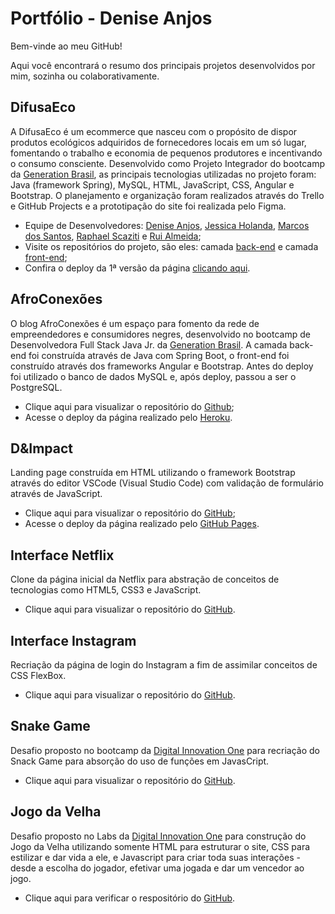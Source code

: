 # Portfólio - Denise Anjos

<p>Bem-vinde ao meu GitHub!</p>
<p>Aqui você encontrará o resumo dos principais projetos desenvolvidos por mim, sozinha ou colaborativamente.</p>

## DifusaEco
A DifusaEco é um ecommerce que nasceu com o propósito de dispor produtos ecológicos adquiridos de fornecedores locais em um só lugar, fomentando o trabalho e economia de pequenos produtores e incentivando o consumo consciente. Desenvolvido como Projeto Integrador do bootcamp da [Generation Brasil](https://brazil.generation.org), as principais tecnologias utilizadas no projeto foram: Java (framework Spring), MySQL, HTML, JavaScript, CSS, Angular e Bootstrap. O planejamento e organização foram realizados através do Trello e GitHub Projects e a prototipação do site foi realizada pelo Figma.
- Equipe de Desenvolvedores: [Denise Anjos](https://github.com/deniseanjos "GitHub"), [Jessica Holanda](https://github.com/JessicaHolanda "GitHub"), [Marcos dos Santos](https://github.com/marcoshakuro "GitHub"), [Raphael Scaziti](https://github.com/scaziti "GitHub") e [Rui Almeida](https://github.com/RuiCoders "GitHub");
- Visite os repositórios do projeto, são eles: camada [back-end](https://github.com/JessicaHolanda/DifusaEco) e camada [front-end](https://github.com/JessicaHolanda/difusaEco-front);
- Confira o deploy da 1ª versão da página [clicando aqui](https://difusaeco.herokuapp.com/home).

## AfroConexões
O blog AfroConexões é um espaço para fomento da rede de empreendedores e consumidores negres, desenvolvido no bootcamp de Desenvolvedora Full Stack Java Jr. da [Generation Brasil](https://brazil.generation.org). A camada back-end foi construída através de Java com Spring Boot, o front-end foi construído através dos frameworks Angular e Bootstrap. Antes do deploy foi utilizado o banco de dados MySQL e, após deploy, passou a ser o PostgreSQL.
- Clique aqui para visualizar o repositório do [Github](https://github.com/deniseanjos/afroconexoes);
- Acesse o deploy da página realizado pelo [Heroku](https://afroconexoes.herokuapp.com/).

## D&Impact
Landing page construída em HTML utilizando o framework Bootstrap através do editor VSCode (Visual Studio Code) com validação de formulário através de JavaScript.
- Clique aqui para visualizar o repositório do [GitHub](https://github.com/deniseanjos/landingpage-bootstrap);
- Acesse o deploy da página realizado pelo [GitHub Pages](https://deniseanjos.github.io/landingpage-bootstrap/).

## Interface Netflix
Clone da página inicial da Netflix para abstração de conceitos de tecnologias como HTML5, CSS3 e JavaScript.
- Clique aqui para visualizar o repositório do [GitHub](https://github.com/deniseanjos/netflix-interface).

## Interface Instagram
Recriação da página de login do Instagram a fim de assimilar conceitos de CSS FlexBox.
- Clique aqui para visualizar o repositório do [GitHub](https://github.com/deniseanjos/bootcamp-dio/tree/main/instagram).

## Snake Game
Desafio proposto no bootcamp da [Digital Innovation One](https://digitalinnovation.one/) para recriação do Snack Game para absorção do uso de funções em JavasCript.
- Clique aqui para visualizar o repositório do [GitHub](https://github.com/deniseanjos/bootcamp-dio/tree/main/snake-game).

## Jogo da Velha
Desafio proposto no Labs da [Digital Innovation One](https://digitalinnovation.one/) para construção do Jogo da Velha utilizando somente HTML para estruturar o site, CSS para estilizar e dar vida a ele, e Javascript para criar toda suas interações - desde a escolha do jogador, efetivar uma jogada e dar um vencedor ao jogo. 
- Clique aqui para verificar o respositório do [GitHub](https://github.com/deniseanjos/jogo-da-velha).
